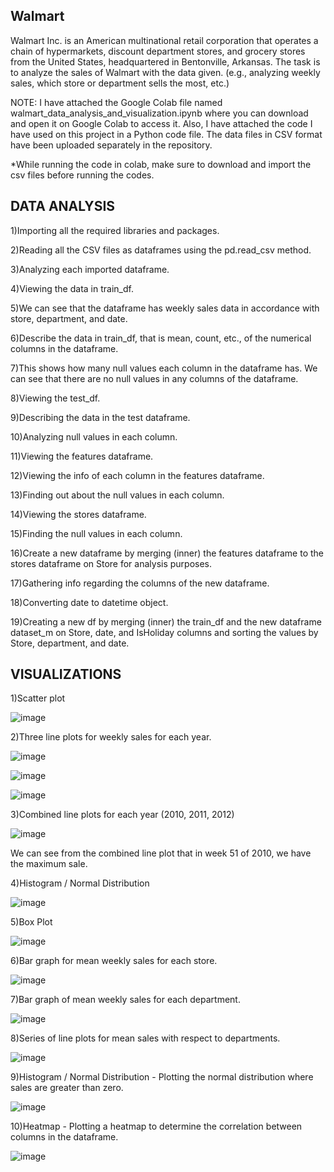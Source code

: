 ## Walmart
Walmart Inc. is an American multinational retail corporation that operates a chain of hypermarkets, discount department stores, and grocery stores from the United States, headquartered in Bentonville, Arkansas.
The task is to analyze the sales of Walmart with the data given. (e.g., analyzing weekly sales, which store or department sells the most, etc.)

NOTE: I have attached the Google Colab file named walmart_data_analysis_and_visualization.ipynb where you can download and open it on Google Colab to access it.
Also, I have attached the code I have used on this project in a Python code file. The data files in CSV format have been uploaded separately in the repository. 

*While running the code in colab, make sure to download and import the csv files before running the codes.
## DATA ANALYSIS
1)Importing all the required libraries and packages.

2)Reading all the CSV files as dataframes using the pd.read_csv method.

3)Analyzing each imported dataframe.

4)Viewing the data in train_df.

5)We can see that the dataframe has weekly sales data in accordance with store, department, and date.

6)Describe the data in train_df, that is mean, count, etc., of the numerical columns in the dataframe.

7)This shows how many null values each column in the dataframe has. We can see that there are no null values in any columns of the dataframe.

8)Viewing the test_df.

9)Describing the data in the test dataframe.

10)Analyzing null values in each column.

11)Viewing the features dataframe.

12)Viewing the info of each column in the features dataframe.

13)Finding out about the null values in each column.

14)Viewing the stores dataframe.

15)Finding the null values in each column.

16)Create a new dataframe by merging (inner) the features dataframe to the stores dataframe on Store for analysis purposes.

17)Gathering info regarding the columns of the new dataframe.

18)Converting date to datetime object.

19)Creating a new df by merging (inner) the train_df and the new dataframe dataset_m on Store, date, and IsHoliday columns and sorting the values by Store, department, and date.

## VISUALIZATIONS
1)Scatter plot

![image](https://github.com/FAZIL9922/Wallmart/assets/138848536/9fbd3f8c-049b-4e65-81ef-9a2545a77e28)

2)Three line plots for weekly sales for each year.

![image](https://github.com/FAZIL9922/Wallmart/assets/138848536/30f17d00-09f3-4e55-9da5-1a084253cde7)

![image](https://github.com/FAZIL9922/Wallmart/assets/138848536/07e0d10b-1acb-41dd-86f6-3d1c8d8a138d)

![image](https://github.com/FAZIL9922/Wallmart/assets/138848536/f9b75c1a-face-4e30-adc9-9b93792997de)

3)Combined line plots for each year (2010, 2011, 2012)

![image](https://github.com/FAZIL9922/Wallmart/assets/138848536/5c873cea-6fdf-4be6-9d48-cb632e86423e)

We can see from the combined line plot that in week 51 of 2010, we have the maximum sale.

4)Histogram / Normal Distribution

![image](https://github.com/FAZIL9922/Wallmart/assets/138848536/fc4fefa9-6042-462f-8ef7-63c4d9a4a10c)

5)Box Plot

![image](https://github.com/FAZIL9922/Wallmart/assets/138848536/dadbea9e-87b9-4a3d-918a-668615b6c402)

6)Bar graph for mean weekly sales for each store.

![image](https://github.com/FAZIL9922/Wallmart/assets/138848536/64a8dccc-fa8c-4f19-bd72-416f5f024038)

7)Bar graph of mean weekly sales for each department.

![image](https://github.com/FAZIL9922/Wallmart/assets/138848536/cd3c0e90-bb1c-40a8-9292-ab9d0a188f7e)


8)Series of line plots for mean sales with respect to departments.

![image](https://github.com/FAZIL9922/Wallmart/assets/138848536/a0068386-eafc-4fd4-adef-e7fbb200c303)


9)Histogram / Normal Distribution - Plotting the normal distribution where sales are greater than zero.

![image](https://github.com/FAZIL9922/Wallmart/assets/138848536/13677949-0cda-4dfd-8d0b-dc17b76f7761)


10)Heatmap - Plotting a heatmap to determine the correlation between columns in the dataframe.

![image](https://github.com/FAZIL9922/Wallmart/assets/138848536/23c8cb50-2188-4392-84c5-8e3fcc9143ef)
